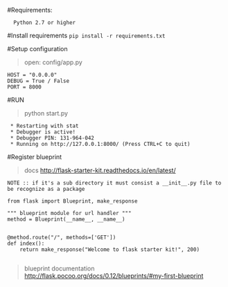 #Requirements:
```
  Python 2.7 or higher
```

#Install requirements
`pip install -r requirements.txt`

#Setup configuration
> open: config/app.py
```
HOST = "0.0.0.0"
DEBUG = True / False
PORT = 8000
```

#RUN
> python start.py
```
 * Restarting with stat
 * Debugger is active!
 * Debugger PIN: 131-964-042
 * Running on http://127.0.0.1:8000/ (Press CTRL+C to quit)
 ```


#Register blueprint

> docs http://flask-starter-kit.readthedocs.io/en/latest/

`NOTE :: if it's a sub directory it must consist a __init__.py
file to be recognize as a package`

```
from flask import Blueprint, make_response

""" blueprint module for url handler """
method = Blueprint(__name__, __name__)


@method.route("/", methods=['GET'])
def index():
    return make_response("Welcome to flask starter kit!", 200)
      
```
> blueprint documentation
> http://flask.pocoo.org/docs/0.12/blueprints/#my-first-blueprint